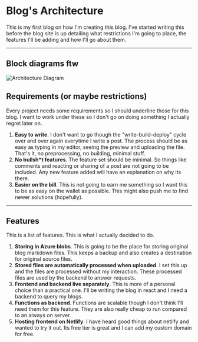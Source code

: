 # Blog's Architecture

This is my first blog on how I'm creating this blog. I've started writing this before the blog site is up detailing what restrictions I'm going to place, the features I'll be adding and how I'll go about them.

---

## Block diagrams ftw

![Architecture Diagram](http://localhost:8080/Photos/blog-architecture.png)

## Requirements (or maybe restrictions)

Every project needs some requirements so I should underline those for this blog. I want to work under these so I don't go on doing something I actually regret later on.

1. **Easy to write**. I don't want to go though the "write-build-deploy" cycle over and over again everytime I write a post. The process should be as easy as typing in my editor, seeing the preview and uploading the file. That's it, no preprocessing, no building, minimal stuff.  
2. **No bullsh*t features**. The feature set should be minimal. So things like comments and reacting or sharing of a post are not going to be included. Any new feature added will have an explanation on why its there.
3. **Easier on the bill**. This is not going to earn me something so I want this to be as easy on the wallet as possible. This might also push me to find newer solutions (hopefully).

---

## Features

This is a list of features. This is what I actually decided to do.

1. **Storing in Azure blobs**. This is going to be the place for storing original blog markdown files. This keeps a backup and also creates a destination for original source files.  
2. **Stored files are automatically processed when uploaded**. I set this up and the files are processed without my interaction. These processed files are used by the backend to answer requests.  
3. **Frontend and backend live separately**. This is more of a personal choice than a practical one. I'll be writing the blog in react and I need a backend to query my blogs.  
4. **Functions as backend**. Functions are scalable though I don't think I'll need them for this feature. They are also really cheap to run compared to an always on server.  
5. **Hosting frontend on Netlify**. I have heard good things about netlify and wanted to try it out. Its free tier is great and I can add my custom domain for free.  
